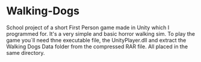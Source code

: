 # Walking-Dogs
School project of a short First Person game made in Unity which I programmed for.
It's a very simple  and basic horror walking sim.
To play the game you´ll need thne executable file, the UnityPlayer.dll and extract the Walking Dogs Data folder from the compressed RAR file. All placed in the same directory.
